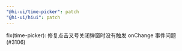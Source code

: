 ```yaml
---
"@hi-ui/time-picker": patch
"@hi-ui/hiui": patch
---
```


fix(time-picker): 修复点击叉号关闭弹窗时没有触发 onChange 事件问题 (#3106)
